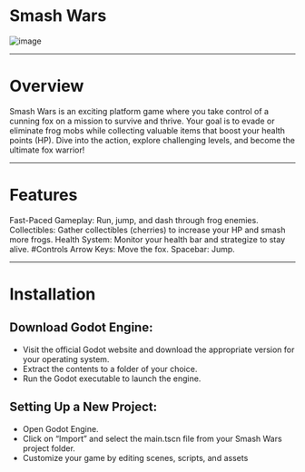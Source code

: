 # Smash Wars

![image](https://github.com/ro77en/smash_wars/assets/130024434/05b795ae-5cfc-4c8f-b1bd-7b10d0639e86)


---

# Overview
Smash Wars is an exciting platform game where you take control of a cunning fox on a mission to survive and thrive. Your goal is to evade or eliminate frog mobs while collecting valuable items that boost your health points (HP). Dive into the action, explore challenging levels, and become the ultimate fox warrior!

---

# Features
Fast-Paced Gameplay: Run, jump, and dash through frog enemies.
Collectibles: Gather collectibles (cherries) to increase your HP and smash more frogs.
Health System: Monitor your health bar and strategize to stay alive.
#Controls
Arrow Keys: Move the fox.
Spacebar: Jump.

---

# Installation
## Download Godot Engine:
- Visit the official Godot website and download the appropriate version for your operating system.
- Extract the contents to a folder of your choice.
- Run the Godot executable to launch the engine.
## Setting Up a New Project:
- Open Godot Engine.
- Click on “Import” and select the main.tscn file from your Smash Wars project folder.
- Customize your game by editing scenes, scripts, and assets
